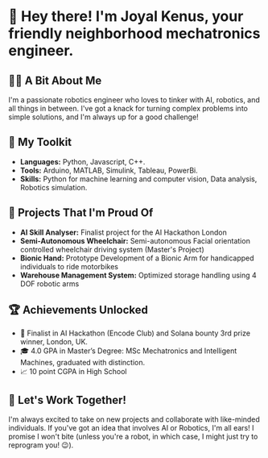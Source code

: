# 👋 Hey there! I'm Joyal Kenus, your friendly neighborhood mechatronics engineer.

## 🙋‍♂️ A Bit About Me
I'm a passionate robotics engineer who loves to tinker with AI, robotics, and all things in between.
I've got a knack for turning complex problems into simple solutions, and I'm always up for a good challenge!

## 🧰 My Toolkit
- **Languages:** Python, Javascript, C++.
- **Tools:** Arduino, MATLAB, Simulink, Tableau, PowerBi.
- **Skills:** Python for machine learning and computer vision, Data analysis, Robotics simulation.

## 🚀 Projects That I'm Proud Of
- **AI Skill Analyser:** Finalist project for the AI Hackathon London
- **Semi-Autonomous Wheelchair:** Semi-autonomous Facial orientation controlled wheelchair driving system (Master's Project)
- **Bionic Hand:** Prototype Development of a Bionic Arm for handicapped individuals to ride motorbikes
- **Warehouse Management System:** Optimized storage handling using 4 DOF robotic arms

## 🏆 Achievements Unlocked
- 🥉  Finalist in AI Hackathon (Encode Club) and Solana bounty 3rd prize winner, London, UK.
- 🎓 4.0 GPA in Master’s Degree: MSc Mechatronics and Intelligent Machines, graduated with distinction.
- 📈 10 point CGPA in High School

## 🤝 Let's Work Together!
I'm always excited to take on new projects and collaborate with like-minded individuals. If you've got an idea that involves AI or Robotics, I'm all ears!
I promise I won't bite (unless you're a robot, in which case, I might just try to reprogram you! 😉).
